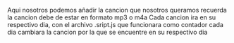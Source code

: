 Aqui nosotros podemos añadir la cancion que nosotros queramos recuerda la cancion debe de estar en formato mp3 o m4a
Cada cancion ira en su respectivo dia, con el archivo .sript.js que funcionara como contador cada dia
cambiara la cancion por la que se encuentre en su respectivo dia